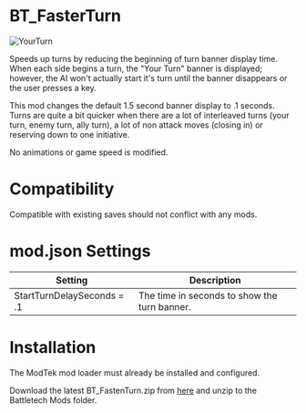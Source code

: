 # BT_FasterTurn
![YourTurn](https://user-images.githubusercontent.com/54865934/167538570-61b5d95e-40f3-4aee-b1c3-9dcb5613d668.png)

Speeds up turns by reducing the beginning of turn banner display time.
When each side begins a turn, the "Your Turn" banner is displayed; however, the AI won't actually start it's turn until the banner disappears or the user presses a key.

This mod changes the default 1.5 second banner display to .1 seconds.  Turns are quite a bit quicker when there are a lot of interleaved turns (your turn, enemy turn, ally turn), a lot of non attack moves (closing in) or reserving down to one initiative.


No animations or game speed is modified.

# Compatibility
Compatible with existing saves should not conflict with any mods.


# mod.json Settings

Setting | Description|
|---|---|
StartTurnDelaySeconds = .1| The time in seconds to show the turn banner.


# Installation

The ModTek mod loader must already be installed and configured.


Download the latest BT_FastenTurn.zip from [here](https://github.com/NBKRedSpy/BT_FasterTurn/releases/latest/) and unzip to the Battletech Mods folder.
